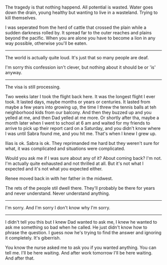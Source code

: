  The tragedy is that nothing happend. All potential is wasted. Water goes down the drain, young healthy but wanting to live in a wasteland. Trying to kill themselves.







I was seperated from the herd of cattle that crossed the plain while a sudden darkness rolled by. It spread far to the outer reaches and plains beyond the pacific. When you are alone you have to become a lion in any way possible, otherwise you'll be eaten.


------------

The world is actually quite loud. It's just that so many people are deaf.










I'm sorry this confession isn't clever, but nothing about it should be or 'is' anyway.




















-----------------




The visa is still processing.







Two weeks later I took the flight back here. It was the longest flight I ever took. It lasted days, maybe months or years or centuries. It lasted from maybe a few years into growing up, the time I threw the tennis balls at teh neighborhood kids from our balcony. And then they buzzed up and you yelled at me, and then Dad yelled at me more. Or shortly after tha, maybe a month later when I went to school at 6 am and waited for my friends to arrive to pick up their report card on a Saturday, and you didn't know where I was until Sabra found me, and you hit me. That's when I knew I grew up.


Ilias is ok. Sabra is ok. They reprimanded me hard but they weren't sure for what, it was complicated and situations were complicated.

Would you ask me if I was sure about any of it? About coming back? I'm not. I'm actually quite exhausted and not thrilled at all. But it's not what I expected and it's not what you expected either.

Renee moved back in with her father in the midwest.

The rets of the people stil dwell there. They'll probably be there for years and never understand. Never understand anything.










-----------------

I'm sorry. And I'm sorry I don't know why I'm sorry.

-----------------







I didn't tell you this but I knew Dad wanted to ask me, I knew he wanted to ask me something so bad when he called. He just didn't know how to phrase the question. I guess now he's trying to find the answer and ignoring it completely. It's giberrish.

You know the nurse asked me to ask you if you wanted anything. You can tell me. I'll be here waiting. And after work tomorrow I'll be here waiting. And after that.